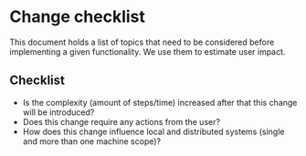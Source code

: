 # Change checklist

This document holds a list of topics that need to be considered before implementing a given functionality. We use them to estimate user impact.

## Checklist

- Is the complexity (amount of steps/time) increased after that this change will be introduced?
- Does this change require any actions from the user?
- How does this change influence local and distributed systems (single and more than one machine scope)?
